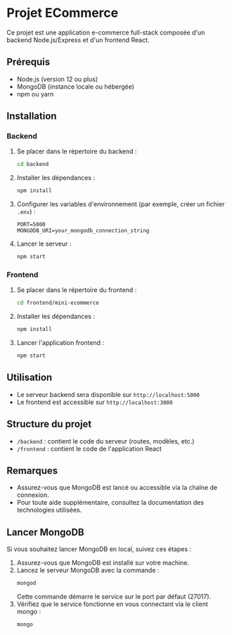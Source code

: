 # Projet ECommerce

Ce projet est une application e-commerce full-stack composée d'un backend Node.js/Express et d'un frontend React.

## Prérequis

- Node.js (version 12 ou plus)
- MongoDB (instance locale ou hébergée)
- npm ou yarn

## Installation

### Backend

1. Se placer dans le répertoire du backend :
   ```bash
   cd backend
   ```
2. Installer les dépendances :
   ```bash
   npm install
   ```
3. Configurer les variables d'environnement (par exemple, créer un fichier `.env`) :
   ```
   PORT=5000
   MONGODB_URI=your_mongodb_connection_string
   ```
4. Lancer le serveur :
   ```bash
   npm start
   ```

### Frontend

1. Se placer dans le répertoire du frontend :
   ```bash
   cd frontend/mini-ecommerce
   ```
2. Installer les dépendances :
   ```bash
   npm install
   ```
3. Lancer l'application frontend :
   ```bash
   npm start
   ```

## Utilisation

- Le serveur backend sera disponible sur `http://localhost:5000`
- Le frontend est accessible sur `http://localhost:3000`

## Structure du projet

- `/backend` : contient le code du serveur (routes, modèles, etc.)
- `/frontend` : contient le code de l'application React

## Remarques

- Assurez-vous que MongoDB est lancé ou accessible via la chaîne de connexion.
- Pour toute aide supplémentaire, consultez la documentation des technologies utilisées.

## Lancer MongoDB

Si vous souhaitez lancer MongoDB en local, suivez ces étapes :

1. Assurez-vous que MongoDB est installé sur votre machine.
2. Lancez le serveur MongoDB avec la commande :
   ```bash
   mongod
   ```
   Cette commande démarre le service sur le port par défaut (27017).
3. Vérifiez que le service fonctionne en vous connectant via le client mongo :
   ```bash
   mongo
   ```
